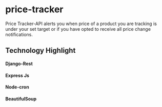 # price-tracker
Price Tracker-API alerts you when price of a product you are tracking is under your set target or if you have opted to receive all price change notifications.
## Technology Highlight
#### Django-Rest
#### Express Js
#### Node-cron
#### BeautifulSoup
